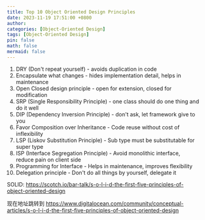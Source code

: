 ```yaml
---
title: Top 10 Object Oriented Design Principles
date: 2023-11-19 17:51:00 +0800
author: 
categories: [Object-Oriented Design]
tags: [Object-Oriented Design]
pin: false
math: false
mermaid: false
---
```


1. DRY (Don't repeat yourself) - avoids duplication in code
2. Encapsulate what changes - hides implementation detail, helps in maintenance
3. Open Closed design principle - open for extension, closed for modification
4. SRP (Single Responsibility Principle) - one class should do one thing and do it well
5. DIP (Dependency Inversion Principle) - don't ask, let framework give to you
6. Favor Composition over Inheritance - Code reuse without cost of inflexibility
7. LSP (Liskov Substitution Principle) - Sub type must be substitutable for super type
8. ISP (Interface Segregation Principle) - Avoid monolithic interface, reduce pain on client side
9. Programming for Interface - Helps in maintenance, improves flexibility
10. Delegation principle - Don't do all things by yourself, delegate it


SOLID: <https://scotch.io/bar-talk/s-o-l-i-d-the-first-five-principles-of-object-oriented-design>

现在地址跳转到 <https://www.digitalocean.com/community/conceptual-articles/s-o-l-i-d-the-first-five-principles-of-object-oriented-design>
